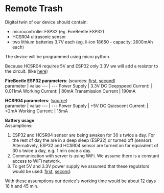 # Remote Trash

Digital twin of our device should contain:</br>
- microcontroller ESP32 (eg. FireBeetle ESP32)
- HCSR04 ultrasonic sensor
- two lithium batteries 3.7V each (eg. li-ion 18650 - capacity: 2600mAh each)

The device will be programmed using micro python.

Because HCSR04 requires 5V and ESP32 only 3.3V we will add a resistor to the circuit. (like [here](https://sheldondwill.wordpress.com/2014/02/04/using-an-ultrasonic-sensor-hc-sr04-with-a-3-3v-micro-controller-tiva-c-series/))

**FireBeetle ESP32 parameters**: (sources: [first](https://diyi0t.com/reduce-the-esp32-power-consumption/), [second](https://eu.mouser.com/new/dfrobot/dfrobot-firebeetle/))<br>
parameter | value
--- | ---
Power Supply | 3.3V DC 
Deepspeed Current: | 0.011mA
Working Current: | 80mA
Transmission Current | 190mA
<br>


**HCSR04 parameters**: ([source](https://datasheet4u.com/datasheet-pdf/ETC/HC-SR04/pdf.php?id=1380136))<br>
parameter | value
--- | ---
Power Supply | +5V DC 
Quiescent Current: | <2mA
Working Current: | 15mA
<br>

**Battery usage**   
Assumptions:
1. ESP32 and HCSR04 sensor are being awaken for 30 s twice a day. For the rest of day the are in a deep sleep (ESP32) or turned off (sensor). Alternatively, ESP32 and HCSR04 sensor are turned on for equivalent of 30 s twice a day, e.g. 1 min once a day.
2. Communication with server is using WiFi. We assume there is a constant access to WiFi network.
3. To get 5V and 3.3V power supply we assumed that these regulators would be used: [first](https://pl.farnell.com/stmicroelectronics/l78l33acz/ic-v-reg-3-3v/dp/1467768?gclid=CjwKCAiAxeX_BRASEiwAc1QdkcLMPBJrIeBbn8DPoeImEh3AObPorEJIYwlXQ2anU93W_K2jrHmWkhoC6M4QAvD_BwE&gross_price=true&mckv=sJplkNekh_dc|pcrid|459813412713|plid||kword||match||slid||product|1467768|pgrid|111211258761|ptaid|pla-307225899808|&CMP=KNC-GPL-SHOPPING-Whoop-LO-31-Aug-20), [second](https://pl.farnell.com/microchip/mcp1703-5002e-db/ic-ldo-reg-250ma-5v-sot223/dp/1627178?gclid=CjwKCAiAxeX_BRASEiwAc1Qdkcw7YHGdpOyY8fNJVOAq-gmqQjOPL75oksJOoKkmFiZcXzzSWzI_ghoCSPIQAvD_BwE&gross_price=true&mckv=sCMYRj03j_dc|pcrid|459816541173|plid||kword||match||slid||product|1627178|pgrid|114468574784|ptaid|pla-303417735835|&CMP=KNC-GPL-SHOPPING-Whoop-HI-31-Aug-20).

With these assumptions our device's working time would be about 12 days 16 h and 45 min.
